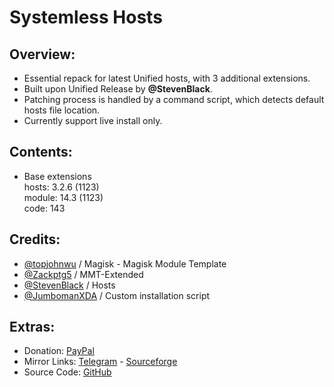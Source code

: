 # Systemless Hosts

## Overview:
- Essential repack for latest Unified hosts, with 3 additional extensions.
- Built upon Unified Release by **@StevenBlack**.
- Patching process is handled by a command script, which detects default hosts file location.
- Currently support live install only.

## Contents:
- Base extensions   
hosts: 3.2.6 (1123)   
module: 14.3 (1123)   
code: 143   

## Credits:
- [@topjohnwu](https://github.com/topjohnwu) / Magisk - Magisk Module Template
- [@Zackptg5](https://github.com/Zackptg5) / MMT-Extended
- [@StevenBlack](https://github.com/StevenBlack) / Hosts
- [@JumbomanXDA](https://github.com/JumbomanXDA) / Custom installation script

## Extras:
- Donation: [PayPal](https://paypal.me/gloeyisk)   
- Mirror Links: [Telegram](https://t.me/gldppc) - [Sourceforge](https://bit.ly/2YZyZlA)   
- Source Code: [GitHub](https://github.com/gloeyisk/SystemlessHosts)   
